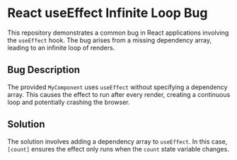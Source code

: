 # React useEffect Infinite Loop Bug

This repository demonstrates a common bug in React applications involving the `useEffect` hook.  The bug arises from a missing dependency array, leading to an infinite loop of renders.

## Bug Description
The provided `MyComponent` uses `useEffect` without specifying a dependency array. This causes the effect to run after every render, creating a continuous loop and potentially crashing the browser.

## Solution
The solution involves adding a dependency array to `useEffect`. In this case, `[count]` ensures the effect only runs when the `count` state variable changes.
